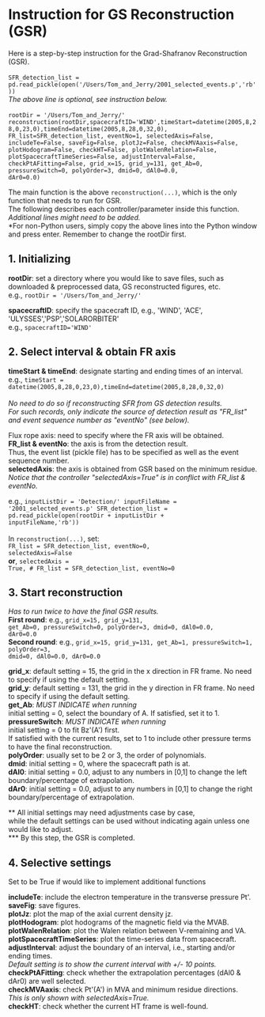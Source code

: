 # Instruction for GS Reconstruction (GSR)
Here is a step-by-step instruction for the Grad-Shafranov Reconstruction (GSR).<br><br> 
<code>SFR_detection_list = pd.read_pickle(open('/Users/Tom_and_Jerry/2001_selected_events.p','rb'))</code><br>
*The above line is optional, see instruction below.*<br><br>
<code>rootDir = '/Users/Tom_and_Jerry/' reconstruction(rootDir,spacecraftID='WIND',timeStart=datetime(2005,8,28,0,23,0),timeEnd=datetime(2005,8,28,0,32,0),
FR_list=SFR_detection_list, eventNo=1, selectedAxis=False, includeTe=False, saveFig=False, plotJz=False,
checkMVAaxis=False, plotHodogram=False, checkHT=False, plotWalenRelation=False, plotSpacecraftTimeSeries=False,
adjustInterval=False, checkPtAFitting=False,
grid_x=15, grid_y=131, get_Ab=0, pressureSwitch=0, polyOrder=3, dmid=0, dAl0=0.0, dAr0=0.0)</code><br> 

The main function is the above <code>reconstruction(...)</code>, which is the only function that needs to run for GSR.    
The following describes each controller/parameter inside this function.    
*Additional lines might need to be added.*   
*For non-Python users, simply copy the above lines into the Python window and press enter. Remember to change the rootDir first.

## 1. Initializing
<p><strong>rootDir</strong>: set a directory where you would like to save files, such as downloaded & preprocessed data, GS reconstructed figures, etc.<br>
e.g., <code>rootDir = '/Users/Tom_and_Jerry/'</code> </p>
<p><strong>spacecraftID</strong>: specify the spacecraft ID, e.g., 'WIND', 'ACE', 'ULYSSES','PSP','SOLARORBITER'<br> 
e.g., <code>spacecraftID='WIND'</code></p>

## 2. Select interval & obtain FR axis
<strong>timeStart & timeEnd</strong>: designate starting and ending times of an interval.<br>
e.g., <code>timeStart = datetime(2005,8,28,0,23,0),timeEnd=datetime(2005,8,28,0,32,0)</code><br><br>
*No need to do so if reconstructing SFR from GS detection results.* <br>
*For such records, only indicate the source of detection result as "FR_list" and event sequence number as "eventNo" (see below).*

Flux rope axis: need to specify where the FR axis will be obtained. <br>
<strong>FR_list & eventNo</strong>: the axis is from the detection result.    
Thus, the event list (pickle file) has to be specified as well as the event sequence number.<br>
<strong>selectedAxis</strong>: the axis is obtained from GSR based on the minimum residue. <br>
*Notice that the controller "selectedAxis=True" is in conflict with FR_list & eventNo.*<br>

e.g., 
<code>inputListDir = 'Detection/'
inputFileName = '2001_selected_events.p'
SFR_detection_list = pd.read_pickle(open(rootDir + inputListDir + inputFileName,'rb'))</code><br><br>
In <code>reconstruction(...)</code>, set:<br>
<code>FR_list = SFR_detection_list, eventNo=0, selectedAxis=False</code><br>
**or**, <code>selectedAxis = True, # FR_list = SFR_detection_list, eventNo=0</code><br>

## 3. Start reconstruction
*Has to run twice to have the final GSR results.*<br>
**First round**: e.g., <code>grid_x=15, grid_y=131, get_Ab=0, pressureSwitch=0, polyOrder=3, dmid=0, dAl0=0.0, dAr0=0.0</code><br>
**Second round**: e.g., <code>grid_x=15, grid_y=131, get_Ab=1, pressureSwitch=1, polyOrder=3, dmid=0, dAl0=0.0, dAr0=0.0</code><br>

<strong>grid_x</strong>: default setting = 15, the grid in the x direction in FR frame. No need to specify if using the default setting.<br>
<strong>grid_y</strong>: default setting = 131, the grid in the y direction in FR frame. No need to specify if using the default setting.<br>
<strong>get_Ab</strong>: *MUST INDICATE when running*<br>
initial setting = 0, select the boundary of A. If satisfied, set it to 1.<br>
<strong>pressureSwitch</strong>: *MUST INDICATE when running*<br>
initial setting = 0 to fit Bz'(A') first. <br>
If satisfied with the current results, set to 1 to include other pressure terms to have the final reconstruction. <br>
<strong>polyOrder</strong>: usually set to be 2 or 3, the order of polynomials.<br>
<strong>dmid</strong>: initial setting = 0, where the spacecraft path is at. <br>
<strong>dAl0</strong>: initial setting = 0.0, adjust to any numbers in [0,1] to change the left boundary/percentage of extrapolation.<br>
<strong>dAr0</strong>: initial setting = 0.0, adjust to any numbers in [0,1] to change the right boundary/percentage of extrapolation.<br>

** All initial settings may need adjustments case by case,    
while the default settings can be used without indicating again unless one would like to adjust. <br>
*** By this step, the GSR is completed.<br>

## 4. Selective settings
Set to be True if would like to implement additional functions<br>

<strong>includeTe</strong>: include the electron temperature in the transverse pressure Pt'.<br>
<strong>saveFig</strong>: save figures.<br>
<strong>plotJz</strong>: plot the map of the axial current density jz.<br>
<strong>plotHodogram</strong>: plot hodograms of the magnetic field via the MVAB.<br>
<strong>plotWalenRelation</strong>: plot the Walen relation between V-remaining and VA.<br>
<strong>plotSpacecraftTimeSeries</strong>: plot the time-series data from spacecraft.<br>
<strong>adjustInterval</strong>: adjust the boundary of an interval, i.e., starting and/or ending times.<br>
*Default setting is to show the current interval with +/- 10 points.*<br>
<strong>checkPtAFitting</strong>: check whether the extrapolation percentages (dAl0 & dAr0) are well selected.<br>
<strong>checkMVAaxis</strong>: check Pt'(A') in MVA and minimum residue directions.<br>
*This is only shown with selectedAxis=True.*<br>
<strong>checkHT</strong>: check whether the current HT frame is well-found.<br>
